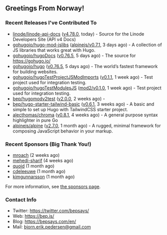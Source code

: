 ## Greetings From Norway!

### Recent Releases I've Contributed To

- [linode/linode-api-docs](https://github.com/linode/linode-api-docs) ([v4.78.0](https://github.com/linode/linode-api-docs/releases/tag/v4.78.0), today) - Source for the Linode Developers Site (API v4 Docs)
- [gohugoio/hugo-mod-jslibs](https://github.com/gohugoio/hugo-mod-jslibs) ([alpinejs/v0.7.1](https://github.com/gohugoio/hugo-mod-jslibs/releases/tag/alpinejs%2Fv0.7.1), 3 days ago) - A collection of JS libraries that works great with Hugo.
- [gohugoio/hugoDocs](https://github.com/gohugoio/hugoDocs) ([v0.76.5](https://github.com/gohugoio/hugoDocs/releases/tag/v0.76.5), 5 days ago) - The source for https://gohugo.io/
- [gohugoio/hugo](https://github.com/gohugoio/hugo) ([v0.76.5](https://github.com/gohugoio/hugo/releases/tag/v0.76.5), 5 days ago) - The world’s fastest framework for building websites.
- [gohugoio/hugoTestProjectJSModImports](https://github.com/gohugoio/hugoTestProjectJSModImports) ([v0.1.1](https://github.com/gohugoio/hugoTestProjectJSModImports/releases/tag/v0.1.1), 1 week ago) - Test project used for integration testing.
- [gohugoio/hugoTestModulesJS](https://github.com/gohugoio/hugoTestModulesJS) ([mod2/v0.1.0](https://github.com/gohugoio/hugoTestModulesJS/releases/tag/mod2%2Fv0.1.0), 1 week ago) - Test project used for integration testing.
- [bep/hugomodv2test](https://github.com/bep/hugomodv2test) ([v2.0.0](https://github.com/bep/hugomodv2test/releases/tag/v2.0.0), 2 weeks ago) - 
- [bep/hugo-starter-tailwind-basic](https://github.com/bep/hugo-starter-tailwind-basic) ([v0.6.1](https://github.com/bep/hugo-starter-tailwind-basic/releases/tag/v0.6.1), 3 weeks ago) - A basic and simple to set up Hugo with TailwindCSS starter project.
- [alecthomas/chroma](https://github.com/alecthomas/chroma) ([v0.8.1](https://github.com/alecthomas/chroma/releases/tag/v0.8.1), 4 weeks ago) - A general purpose syntax highlighter in pure Go 
- [alpinejs/alpine](https://github.com/alpinejs/alpine) ([v2.7.0](https://github.com/alpinejs/alpine/releases/tag/v2.7.0), 1 month ago) - A rugged, minimal framework for composing JavaScript behavior in your markup.

### Recent Sponsors (Big Thank You!)

- [mroach](https://github.com/mroach) (2 weeks ago)
- [mehedi-sharif](https://github.com/mehedi-sharif) (4 weeks ago)
- [quoid](https://github.com/quoid) (1 month ago)
- [cdeleeuwe](https://github.com/cdeleeuwe) (1 month ago)
- [kimgunnarsson](https://github.com/kimgunnarsson) (1 month ago)

For more information, see [the sponsors page](https://github.com/sponsors/bep/).


### Contact Info
- Twitter: https://twitter.com/bepsays/
- Web: https://bep.is/
- Blog: https://bepsays.com/en/
- Mail: bjorn.erik.pedersen@gmail.com

